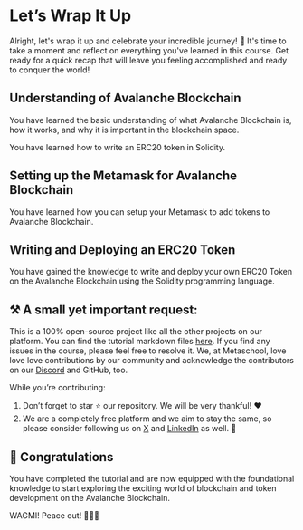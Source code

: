 # Let’s Wrap It Up

Alright, let's wrap it up and celebrate your incredible journey! 🎉 It's time to take a moment and reflect on everything you've learned in this course. Get ready for a quick recap that will leave you feeling accomplished and ready to conquer the world! 

## Understanding of Avalanche Blockchain

You have learned the basic understanding of what Avalanche Blockchain is, how it works, and why it is important in the blockchain space.

You have learned how to write an ERC20 token in Solidity.

## Setting up the Metamask for Avalanche Blockchain

You have learned how you can setup your Metamask to add tokens to Avalanche Blockchain.

## Writing and Deploying an ERC20 Token

You have gained the knowledge to write and deploy your own ERC20 Token on the Avalanche Blockchain using the Solidity programming language.

## ⚒️ A small yet important request:

This is a 100% open-source project like all the other projects on our platform. You can find the tutorial markdown files [here](https://github.com/0xmetaschool/Learning-Projects/tree/main/Create%20an%20ERC-20%20Token%20in%20Solidity%20on%20Avalanche). If you find any issues in the course, please feel free to resolve it. We, at Metaschool, love love love contributions by our community and acknowledge the contributors on our [Discord](https://discord.com/invite/vbVMUwXWgc) and GitHub, too.

While you’re contributing:

1. Don’t forget to star ⭐️ our repository. We will be very thankful! ❤️
2. We are a completely free platform and we aim to stay the same, so please consider following us on [X](https://bit.ly/aval-course-twitter) and [LinkedIn](https://bit.ly/aval-course-linkedin) as well. 🫶



## 🎊 Congratulations

You have completed the tutorial and are now equipped with the foundational knowledge to start exploring the exciting world of blockchain and token development on the Avalanche Blockchain.

WAGMI! Peace out! ✌🏻🔮